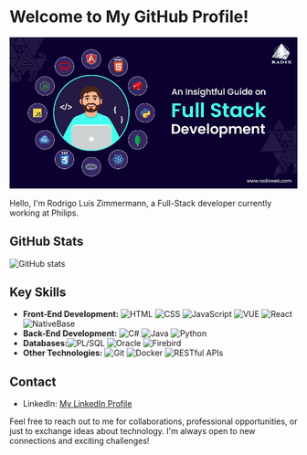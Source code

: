 # Welcome to My GitHub Profile!

![Full-Stack Developer](Guide_to_Full_Stack_Development_000eb0b2d0.jpg)

Hello, I'm Rodrigo Luís Zimmermann, a Full-Stack developer currently working at Philips.

## GitHub Stats

![GitHub stats](https://github-readme-stats.vercel.app/api?username=RodrigoZimmermann&show_icons=true)

## Key Skills

- **Front-End Development:** ![HTML](https://img.shields.io/badge/-HTML-orange) ![CSS](https://img.shields.io/badge/-CSS-blue) ![JavaScript](https://img.shields.io/badge/-JavaScript-yellow) ![VUE](https://img.shields.io/badge/-VUE-green) ![React](https://img.shields.io/badge/-React-blueviolet) ![NativeBase](https://img.shields.io/badge/-NativeBase-lightgrey)
- **Back-End Development:** ![C#](https://img.shields.io/badge/-C%23-purple) ![Java](https://img.shields.io/badge/-Java-red) ![Python](https://img.shields.io/badge/-Python-blue)
- **Databases:**![PL/SQL](https://img.shields.io/badge/-PL%2FSQL-orange) ![Oracle](https://img.shields.io/badge/-Oracle-red) ![Firebird](https://img.shields.io/badge/-Firebird-lightgrey)
- **Other Technologies:** ![Git](https://img.shields.io/badge/-Git-black) ![Docker](https://img.shields.io/badge/-Docker-blue) ![RESTful APIs](https://img.shields.io/badge/-RESTful%20APIs-green)

## Contact

- LinkedIn: [My LinkedIn Profile](https://br.linkedin.com/in/rodrigo-lu%C3%ADs-zimmermann-869155180)

Feel free to reach out to me for collaborations, professional opportunities, or just to exchange ideas about technology. I'm always open to new connections and exciting challenges!
